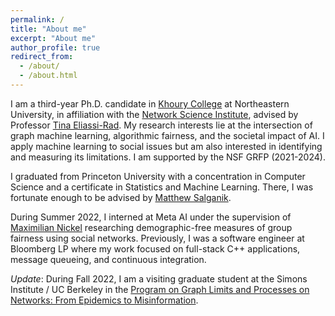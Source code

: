 ```yaml
---
permalink: /
title: "About me"
excerpt: "About me"
author_profile: true
redirect_from: 
  - /about/
  - /about.html
---
```


I am a third-year Ph.D. candidate in [Khoury College](https://www.khoury.northeastern.edu/) at Northeastern University, in affiliation with the [Network Science Institute](https://www.networkscienceinstitute.org/), advised by Professor [Tina Eliassi-Rad](http://eliassi.org/). 
My research interests lie at the intersection of graph machine learning, algorithmic fairness, and the societal impact of AI. I apply machine learning to social issues but am also interested in identifying and measuring its limitations. I am supported by the NSF GRFP (2021-2024).

I graduated from Princeton University with a concentration in Computer Science and a certificate in Statistics and Machine Learning. There, I was fortunate enough to be advised by [Matthew Salganik](http://www.princeton.edu/~mjs3/).

During Summer 2022, I interned at Meta AI under the supervision of [Maximilian Nickel](https://ai.facebook.com/people/maximilian-nickel/) researching demographic-free measures of group fairness using social networks. Previously, I was a software engineer at Bloomberg LP where my work focused on full-stack C++ applications, message queueing, and continuous integration. 

*Update*: During Fall 2022, I am a visiting graduate student at the Simons Institute / UC Berkeley in the [Program on Graph Limits and Processes on Networks: From Epidemics to Misinformation](https://simons.berkeley.edu/programs/graph2022).
